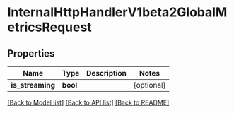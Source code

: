 # InternalHttpHandlerV1beta2GlobalMetricsRequest

## Properties
Name | Type | Description | Notes
------------ | ------------- | ------------- | -------------
**is_streaming** | **bool** |  | [optional] 

[[Back to Model list]](../README.md#documentation-for-models) [[Back to API list]](../README.md#documentation-for-api-endpoints) [[Back to README]](../README.md)

